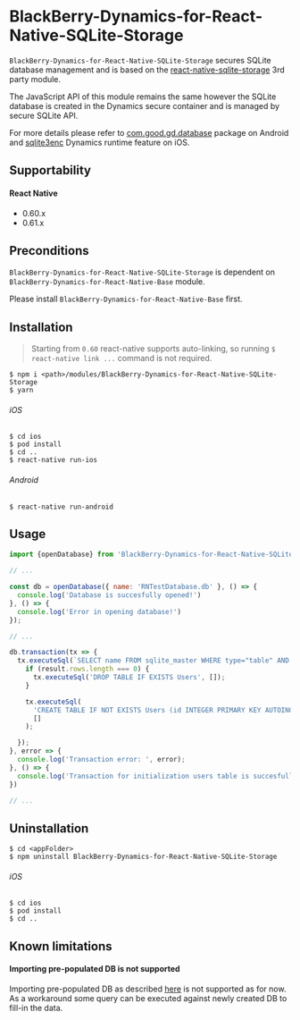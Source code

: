 # BlackBerry-Dynamics-for-React-Native-SQLite-Storage

`BlackBerry-Dynamics-for-React-Native-SQLite-Storage` secures SQLite database management and is based on the [react-native-sqlite-storage](https://github.com/andpor/react-native-sqlite-storage) 3rd party module.

The JavaScript API of this module remains the same however the SQLite database is created in the Dynamics secure container and is managed by secure SQLite API. 

For more details please refer to [com.good.gd.database](https://developer.blackberry.com/devzone/files/blackberry-dynamics/android/namespacecom_1_1good_1_1gd_1_1database.html) package on Android and [sqlite3enc](https://developer.blackberry.com/devzone/files/blackberry-dynamics/ios/sqlite.html) Dynamics runtime feature on iOS.

## Supportability
#### React Native
 - 0.60.x
 - 0.61.x

## Preconditions
`BlackBerry-Dynamics-for-React-Native-SQLite-Storage` is dependent on `BlackBerry-Dynamics-for-React-Native-Base` module.

Please install `BlackBerry-Dynamics-for-React-Native-Base` first.
## Installation
> Starting from `0.60` react-native supports auto-linking, so running `$ react-native link ...` command is not required.

    $ npm i <path>/modules/BlackBerry-Dynamics-for-React-Native-SQLite-Storage
    $ yarn

###### iOS
    $ cd ios
    $ pod install
    $ cd ..
    $ react-native run-ios
###### Android
    $ react-native run-android

## Usage
```javascript
import {openDatabase} from 'BlackBerry-Dynamics-for-React-Native-SQLite-Storage';

// ...

const db = openDatabase({ name: 'RNTestDatabase.db' }, () => {
  console.log('Database is succesfully opened!')
}, () => { 
  console.log('Error in opening database!')
});

// ...

db.transaction(tx => {
  tx.executeSql(`SELECT name FROM sqlite_master WHERE type="table" AND name="Users";`, [], (tx, result) => {
    if (result.rows.length === 0) {
      tx.executeSql('DROP TABLE IF EXISTS Users', []);
    }

    tx.executeSql(
      'CREATE TABLE IF NOT EXISTS Users (id INTEGER PRIMARY KEY AUTOINCREMENT, username VARCHAR(20), phone INT(10), address VARCHAR(255))',
      []
    );

  });
}, error => {
  console.log('Transaction error: ', error);
}, () => {
  console.log('Transaction for initialization users table is succesfully finished!');
})

// ...
```

## Uninstallation
    $ cd <appFolder>
    $ npm uninstall BlackBerry-Dynamics-for-React-Native-SQLite-Storage

###### iOS
    $ cd ios
    $ pod install
    $ cd ..

## Known limitations
#### Importing pre-populated DB is not supported
Importing pre-populated DB as described [here](https://github.com/andpor/react-native-sqlite-storage#importing-a-pre-populated-database) is not supported as for now.
As a workaround some query can be executed against newly created DB to fill-in the data.